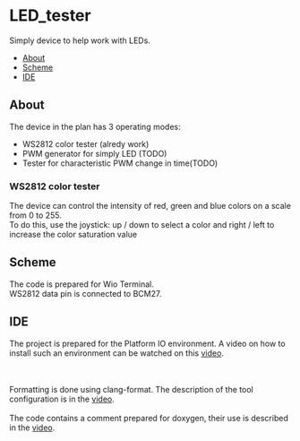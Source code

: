 # LED_tester

Simply device to help work with LEDs.

- [About](#About)
- [Scheme](#Scheme)
- [IDE](#IDE)

## About

The device in the plan has 3 operating modes:

<ul>
<li>WS2812 color tester (alredy work)</li>
<li>PWM generator for simply LED (TODO)</li>
<li>Tester for characteristic PWM change in time(TODO)</li>
</ul>

### WS2812 color tester

The device can control the intensity of red, green and blue colors on a scale from 0 to 255.<br>
To do this, use the joystick: up / down to select a color and right / left to increase the color saturation value

## Scheme

The code is prepared for Wio Terminal. <br>
WS2812 data pin is connected to BCM27.

## IDE

The project is prepared for the Platform IO environment. A video on how to install such an environment can be watched on this [video](https://youtu.be/Em9NuebT2Kc).

<br><br>
Formatting is done using clang-format. The description of the tool configuration is in the [video](https://youtu.be/xxuaOG0WjIE).
<br><br>
The code contains a comment prepared for doxygen, their use is described in the [video](https://youtu.be/1YKJtrCsPD4).
